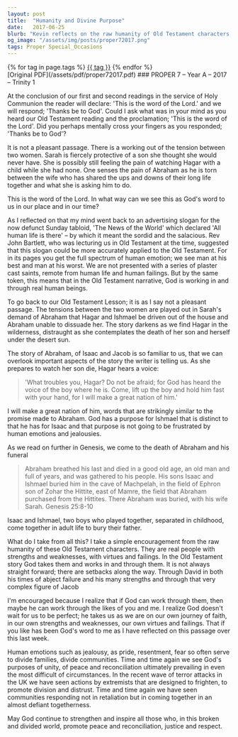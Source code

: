 ```yaml
---
layout: post
title:  "Humanity and Divine Purpose"
date:   2017-06-25
blurb: "Kevin reflects on the raw humanity of Old Testament characters, emphasizing that God works through real people with their strengths and weaknesses. He draws parallels between the biblical narrative of Sarah, Hagar, and Abraham, and contemporary issues of division and reconciliation. The sermon encourages the understanding that God's purposes of unity and peace prevail, even in the face of human emotions and actions that may cause division."
og_image: "/assets/img/posts/proper72017.png"
tags: Proper Special_Occasions
---    
```

<div class="tag-pills">
    {% for tag in page.tags %}
    <a href="{{ site.baseurl }}/tag/{{ tag | slugify }}" class="tag-pill">{{ tag }}</a>
    {% endfor %}
</div>
[Original PDF](/assets/pdf/proper72017.pdf)
### PROPER 7 – Year A – 2017 – Trinity 1

At the conclusion of our first and second readings in the service of Holy Communion the reader will declare: 'This is the word of the Lord.' and we will respond; 'Thanks be to God'. Could I ask what was in your mind as you heard our Old Testament reading and the proclamation; 'This is the word of the Lord'. Did you perhaps mentally cross your fingers as you responded; 'Thanks be to God'?

It is not a pleasant passage. There is a working out of the tension between two women. Sarah is fiercely protective of a son she thought she would never have. She is possibly still feeling the pain of watching Hagar with a child while she had none. One senses the pain of Abraham as he is torn between the wife who has shared the ups and downs of their long life together and what she is asking him to do.

This is the word of the Lord. In what way can we see this as God's word to us in our place and in our time?

As I reflected on that my mind went back to an advertising slogan for the now defunct Sunday tabloid, 'The News of the World' which declared 'All human life is there' – by which it meant the sordid and the salacious. Rev John Bartlett, who was lecturing us in Old Testament at the time, suggested that this slogan could be more accurately applied to the Old Testament. For in its pages you get the full spectrum of human emotion; we see man at his best and man at his worst. We are not presented with a series of plaster cast saints, remote from human life and human failings. But by the same token, this means that in the Old Testament narrative, God is working in and through real human beings.

To go back to our Old Testament Lesson; it is as I say not a pleasant passage. The tensions between the two women are played out in Sarah's demand of Abraham that Hagar and Ishmael be driven out of the house and Abraham unable to dissuade her. The story darkens as we find Hagar in the wilderness, distraught as she contemplates the death of her son and herself under the desert sun.

The story of Abraham, of Isaac and Jacob is so familiar to us, that we can overlook important aspects of the story the writer is telling us. As she prepares to watch her son die, Hagar hears a voice:

> 'What troubles you, Hagar? Do not be afraid; for God has heard the voice of the boy where he is. Come, lift up the boy and hold him fast with your hand, for I will make a great nation of him.'

I will make a great nation of him, words that are strikingly similar to the promise made to Abraham. God has a purpose for Ishmael that is distinct to that he has for Isaac and that purpose is not going to be frustrated by human emotions and jealousies.

As we read on further in Genesis, we come to the death of Abraham and his funeral

> Abraham breathed his last and died in a good old age, an old man and full of years, and was gathered to his people. His sons Isaac and Ishmael buried him in the cave of Machpelah, in the field of Ephron son of Zohar the Hittite, east of Mamre, the field that Abraham purchased from the Hittites. There Abraham was buried, with his wife Sarah. Genesis 25:8-10

Isaac and Ishmael, two boys who played together, separated in childhood, come together in adult life to bury their father.

What do I take from all this? I take a simple encouragement from the raw humanity of these Old Testament characters. They are real people with strengths and weaknesses, with virtues and failings. In the Old Testament story God takes them and works in and through them. It is not always straight forward; there are setbacks along the way. Through David in both his times of abject failure and his many strengths and through that very complex figure of Jacob

I'm encouraged because I realize that if God can work through them, then maybe he can work through the likes of you and me. I realize God doesn't wait for us to be perfect; he takes us as we are on our own journey of faith, in our own strengths and weaknesses, our own virtues and failings. That if you like has been God's word to me as I have reflected on this passage over this last week.

Human emotions such as jealousy, as pride, resentment, fear so often serve to divide families, divide communities. Time and time again we see God's purposes of unity, of peace and reconciliation ultimately prevailing in even the most difficult of circumstances. In the recent wave of terror attacks in the UK we have seen actions by extremists that are designed to frighten, to promote division and distrust. Time and time again we have seen communities responding not in retaliation but in coming together in an almost defiant togetherness.

May God continue to strengthen and inspire all those who, in this broken and divided world, promote peace and reconciliation, justice and respect.
